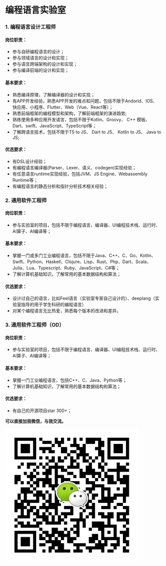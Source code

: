 # 编程语言实验室

### 1. 编程语言设计工程师

#### 岗位职责：

- 参与自研编程语言的设计；
- 参与领域语言的设计和实现；
- 参与语言跨端架构的设计和实现；
- 参与编译前端的设计和实现；

#### 基本要求：

- 熟悉编译原理，了解编译器的设计和实现；
- 有APP开发经验，熟悉APP开发的难点和问题，包括不限于Andorid、IOS、快应用、小程序、Flutter、Web（Vue、React等）；
- 熟悉前端框架的编程模型和架构，了解前端框架的演进趋势; 
- 熟练使用多种应用开发语言，包括不限于Kotlin、Groovy、 C++ 模板、Dart、swift、JavaScript、TypeScript等；
- 了解跨语言技术，包括不限于TS to JS、 Dart to JS、 Kotlin to JS、 Java to JS;

#### 优选要求：

- 有DSL设计经验；
- 有编程语言编译器(Parser、Lexer、语义、codegen)实现经验；
- 有任意语言runtime实现经验，包括JVM、JS Engine、Webassembly Runtime等；
- 有编程语言的静态分析和指针分析技术相关经验；

### 2. 通用软件工程师

#### 岗位职责：

- 参与实验室的项目，包括不限于编程语言、编译器、UI编程技术栈、运行时、AI算子、AI编译等；

#### 基本要求：

- 掌握一门或多门工业编程语言，包括不限于Java、C++、C、Go、Kotlin、Swift、Python、Haskell、Clojure、Lisp、Rust、Php、Dart、Scala、Julia、Lua、Typescript、Ruby、JavaScript、C#等；
- 了解计算机基础知识，了解常用的基本数据结构和算法；

#### 优选要求：

- 设计过自己的语言，比如Feel语言（实验室专家自己设计的）、deeplang（实验室指导的用于学生科研的编程语言）
- 对某个编程语言无比热爱，熟悉每个版本的改进和差异。

### 3. 通用软件工程师（OD）

#### 岗位职责：

- 参与实验室的项目，包括不限于编程语言、编译器、UI编程技术栈、运行时、AI算子、AI编译等；

#### 基本要求：

- 掌握一门工业编程语言，包括C++、C、Java、Python等；
- 了解计算机基础知识，了解常用的基本数据结构和算法；

#### 优选要求：

- 有自己的开源项目star 300+；

**可以直接加我微信，与我交流。**

![wechat](../img/mmqrcode1605073129214.png)

